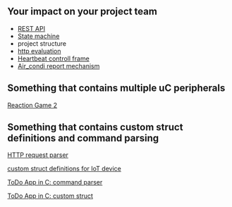 ## Your impact on your project team

- [REST API](https://github.com/greenfox-academy/huli-smarthome-device-static-fuchsit/wiki/WEB-server-with-REST)
- [State machine](https://github.com/greenfox-academy/huli-smarthome-device-static-fuchsit/blob/development/example-project/Src/main.c)
- project structure
- [http evaluation](https://github.com/greenfox-academy/huli-smarthome-device-static-fuchsit/tree/development/common/HTTP_Handler)
- [Heartbeat controll frame](https://github.com/greenfox-academy/huli-smarthome-device-static-fuchsit/tree/development/common/Heartbeat)
- [Air_condi report mechanism](https://github.com/greenfox-academy/huli-smarthome-device-static-fuchsit/blob/development/common/fan_control/Src/aircondi.c)
 
## Something that contains multiple uC peripherals

[Reaction Game 2](https://github.com/greenfox-academy/marsaltamas/tree/master/STM32Cube_FW_F7_V1.8.0/Projects/STM32746G-Discovery/GreenFox/reaction_game_2)

## Something that contains custom struct definitions and command parsing

[HTTP request parser](
https://github.com/greenfox-academy/huli-smarthome-device-static-fuchsit/blob/dev-marsaltamas/common/HTTP_Handler/Src/http_handler.c)

[custom struct definitions for IoT device](
https://github.com/greenfox-academy/huli-smarthome-device-static-fuchsit/blob/development/common/Device_Info/Inc/device_info.h)

[ToDo App in C: command parser](
https://github.com/greenfox-academy/marsaltamas/blob/master/week-04/ToDo_App/definitions.c)

[ToDo App in C: custom struct](
https://github.com/greenfox-academy/marsaltamas/blob/master/week-04/ToDo_App/prototypes.h)


 
